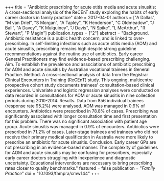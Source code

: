 +++
title = "Antibiotic prescribing for acute otitis media and acute sinusitis: A cross-sectional analysis of the ReCEnT study exploring the habits of early career doctors in family practice"
date = 2017-04-01
authors = ["A Dallas", "M van Driel", "S Morgan", "A Tapley", "K Henderson", "C Oldmeadow", "J Ball", "A Davey", "K Mulquiney", "J Davis", "N Spike", "L McArthur", "R Stewart", "P Magin"]
publication_types = ["2"]
abstract = "Background. Antibiotic resistance is a public health concern, and is linked to over-prescribing. In self-limiting infections such as acute otitis media (AOM) and acute sinusitis, prescribing remains high despite strong guideline recommendations against the routine use of antibiotics. Early career General Practitioners may find evidence-based prescribing challenging. Aim. To establish the prevalence and associations of antibiotic prescribing for AOM and acute sinusitis by Australian vocational trainees in General Practice. Method. A cross-sectional analysis of data from the Registrar Clinical Encounters in Training (ReCEnT) study. This ongoing, multicentre prospective cohort study documents trainees' consultation-based clinical experiences. Univariate and logistic regression analyses were conducted on data recorded in consultations for AOM or acute sinusitis in nine collection periods during 2010-2014. Results. Data from 856 individual trainees (response rate 95.2%) were analysed. AOM was managed in 0.9% of encounters. Antibiotics were prescribed in 78.8% of cases. Prescribing was significantly associated with longer consultation time and first presentation for this problem. There was no significant association with patient age group. Acute sinusitis was managed in 0.9% of encounters. Antibiotics were prescribed in 71.2% of cases. Later-stage trainees and trainees who did not receive their primary medical qualification in Australia were more likely to prescribe an antibiotic for acute sinusitis. Conclusion. Early career GPs are not prescribing in an evidence-based manner. The complexity of guidelines for AOM and acute sinusitis may be confusing for prescribers, especially early career doctors struggling with inexperience and diagnostic uncertainty. Educational interventions are necessary to bring prescribing rates closer to quality benchmarks."
featured = false
publication = "*Family Practice*"
doi = "10.1093/fampra/cmw144"
+++

